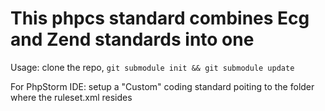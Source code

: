 # This phpcs standard combines Ecg and Zend standards into one

Usage: clone the repo, `git submodule init && git submodule update`

For PhpStorm IDE: setup a "Custom" coding standard poiting to the folder where the ruleset.xml resides
